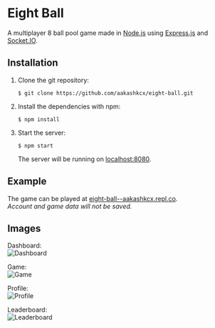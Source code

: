 # Eight Ball

A multiplayer 8 ball pool game made in [Node.js](https://nodejs.org/) using [Express.js](https://expressjs.com/) and [Socket.IO](https://socket.io/).

## Installation

1. Clone the git repository:

   ```shell
   $ git clone https://github.com/aakashkcx/eight-ball.git
   ```

2. Install the dependencies with npm:

   ```shell
   $ npm install
   ```

3. Start the server:

   ```shell
   $ npm start
   ```

   The server will be running on [localhost:8080](http://localhost:8080/).

## Example

The game can be played at [eight-ball--aakashkcx.repl.co](https://eight-ball--aakashkcx.repl.co).\
_Account and game data will not be saved._

## Images

Dashboard:\
![Dashboard](https://i.imgur.com/jUVF5VM.png)

Game:\
![Game](https://i.imgur.com/TuLkajR.png)

Profile:\
![Profile](https://i.imgur.com/Euju0cU.png)

Leaderboard:\
![Leaderboard](https://i.imgur.com/KSHzVNm.png)